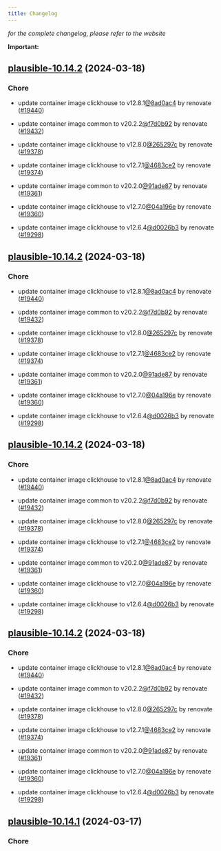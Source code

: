 ```yaml
---
title: Changelog
---
```



*for the complete changelog, please refer to the website*

**Important:**


## [plausible-10.14.2](https://github.com/truecharts/charts/compare/plausible-10.11.0...plausible-10.14.2) (2024-03-18)

### Chore



- update container image clickhouse to v12.8.1[@8ad0ac4](https://github.com/8ad0ac4) by renovate ([#19440](https://github.com/truecharts/charts/issues/19440))

- update container image common to v20.2.2[@f7d0b92](https://github.com/f7d0b92) by renovate ([#19432](https://github.com/truecharts/charts/issues/19432))

- update container image clickhouse to v12.8.0[@265297c](https://github.com/265297c) by renovate ([#19378](https://github.com/truecharts/charts/issues/19378))

- update container image clickhouse to v12.7.1[@4683ce2](https://github.com/4683ce2) by renovate ([#19374](https://github.com/truecharts/charts/issues/19374))

- update container image common to v20.2.0[@91ade87](https://github.com/91ade87) by renovate ([#19361](https://github.com/truecharts/charts/issues/19361))

- update container image clickhouse to v12.7.0[@04a196e](https://github.com/04a196e) by renovate ([#19360](https://github.com/truecharts/charts/issues/19360))

- update container image clickhouse to v12.6.4[@d0026b3](https://github.com/d0026b3) by renovate ([#19298](https://github.com/truecharts/charts/issues/19298))


## [plausible-10.14.2](https://github.com/truecharts/charts/compare/plausible-10.11.0...plausible-10.14.2) (2024-03-18)

### Chore



- update container image clickhouse to v12.8.1[@8ad0ac4](https://github.com/8ad0ac4) by renovate ([#19440](https://github.com/truecharts/charts/issues/19440))

- update container image common to v20.2.2[@f7d0b92](https://github.com/f7d0b92) by renovate ([#19432](https://github.com/truecharts/charts/issues/19432))

- update container image clickhouse to v12.8.0[@265297c](https://github.com/265297c) by renovate ([#19378](https://github.com/truecharts/charts/issues/19378))

- update container image clickhouse to v12.7.1[@4683ce2](https://github.com/4683ce2) by renovate ([#19374](https://github.com/truecharts/charts/issues/19374))

- update container image common to v20.2.0[@91ade87](https://github.com/91ade87) by renovate ([#19361](https://github.com/truecharts/charts/issues/19361))

- update container image clickhouse to v12.7.0[@04a196e](https://github.com/04a196e) by renovate ([#19360](https://github.com/truecharts/charts/issues/19360))

- update container image clickhouse to v12.6.4[@d0026b3](https://github.com/d0026b3) by renovate ([#19298](https://github.com/truecharts/charts/issues/19298))


## [plausible-10.14.2](https://github.com/truecharts/charts/compare/plausible-10.11.0...plausible-10.14.2) (2024-03-18)

### Chore



- update container image clickhouse to v12.8.1[@8ad0ac4](https://github.com/8ad0ac4) by renovate ([#19440](https://github.com/truecharts/charts/issues/19440))

- update container image common to v20.2.2[@f7d0b92](https://github.com/f7d0b92) by renovate ([#19432](https://github.com/truecharts/charts/issues/19432))

- update container image clickhouse to v12.8.0[@265297c](https://github.com/265297c) by renovate ([#19378](https://github.com/truecharts/charts/issues/19378))

- update container image clickhouse to v12.7.1[@4683ce2](https://github.com/4683ce2) by renovate ([#19374](https://github.com/truecharts/charts/issues/19374))

- update container image common to v20.2.0[@91ade87](https://github.com/91ade87) by renovate ([#19361](https://github.com/truecharts/charts/issues/19361))

- update container image clickhouse to v12.7.0[@04a196e](https://github.com/04a196e) by renovate ([#19360](https://github.com/truecharts/charts/issues/19360))

- update container image clickhouse to v12.6.4[@d0026b3](https://github.com/d0026b3) by renovate ([#19298](https://github.com/truecharts/charts/issues/19298))


## [plausible-10.14.2](https://github.com/truecharts/charts/compare/plausible-10.11.0...plausible-10.14.2) (2024-03-18)

### Chore



- update container image clickhouse to v12.8.1[@8ad0ac4](https://github.com/8ad0ac4) by renovate ([#19440](https://github.com/truecharts/charts/issues/19440))

- update container image common to v20.2.2[@f7d0b92](https://github.com/f7d0b92) by renovate ([#19432](https://github.com/truecharts/charts/issues/19432))

- update container image clickhouse to v12.8.0[@265297c](https://github.com/265297c) by renovate ([#19378](https://github.com/truecharts/charts/issues/19378))

- update container image clickhouse to v12.7.1[@4683ce2](https://github.com/4683ce2) by renovate ([#19374](https://github.com/truecharts/charts/issues/19374))

- update container image common to v20.2.0[@91ade87](https://github.com/91ade87) by renovate ([#19361](https://github.com/truecharts/charts/issues/19361))

- update container image clickhouse to v12.7.0[@04a196e](https://github.com/04a196e) by renovate ([#19360](https://github.com/truecharts/charts/issues/19360))

- update container image clickhouse to v12.6.4[@d0026b3](https://github.com/d0026b3) by renovate ([#19298](https://github.com/truecharts/charts/issues/19298))


## [plausible-10.14.1](https://github.com/truecharts/charts/compare/plausible-10.11.0...plausible-10.14.1) (2024-03-17)

### Chore



